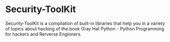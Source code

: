# Security-ToolKit

Security-ToolKit is a compilation of built-in libraries that help you in a variety of topics about hacking of the book Gray Hat Python - Python Programming for hackers and Rerverse Enginners. 
